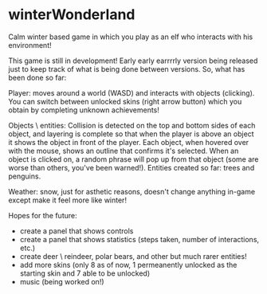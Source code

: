 # winterWonderland
Calm winter based game in which you play as an elf who interacts with his environment!

This game is still in development! Early early earrrrly version being released just to keep track of what is being done between versions.
So, what has been done so far:

Player: moves around a world (WASD) and interacts with objects (clicking). You can switch between unlocked skins (right arrow button)
which you obtain by completing unknown achievements!

Objects \ entities: Collision is detected on the top and bottom sides of each object, and layering is complete so that when the player is above
an object it shows the object in front of the player. Each object, when hovered over with the mouse, shows an outline that confirms it's
selected. When an object is clicked on, a random phrase will pop up from that object (some are worse than others, you've been warned!).
Entities created so far: trees and penguins.

Weather: snow, just for asthetic reasons, doesn't change anything in-game except make it feel more like winter!

Hopes for the future:

- create a panel that shows controls
- create a panel that shows statistics (steps taken, number of interactions, etc.)
- create deer \ reindeer, polar bears, and other but much rarer entities!
- add more skins (only 8 as of now, 1 permeanently unlocked as the starting skin and 7 able to be unlocked)
- music (being worked on!)
